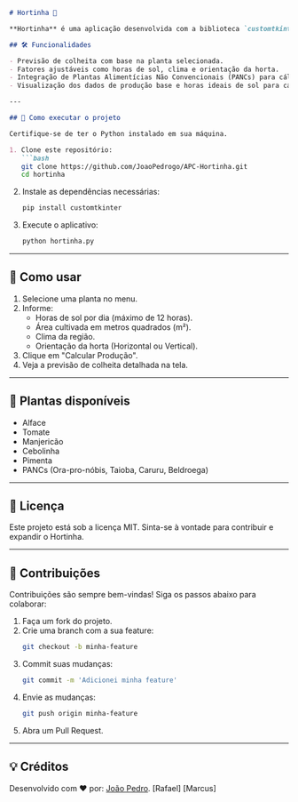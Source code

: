 
```markdown
# Hortinha 🌱

**Hortinha** é uma aplicação desenvolvida com a biblioteca `customtkinter` para auxiliar pequenos agricultores e entusiastas de jardinagem a estimarem a produção agrícola com base em dados científicos, considerando fatores como horas de sol, área cultivada, clima e orientação da plantação.

## 🛠️ Funcionalidades

- Previsão de colheita com base na planta selecionada.
- Fatores ajustáveis como horas de sol, clima e orientação da horta.
- Integração de Plantas Alimentícias Não Convencionais (PANCs) para cálculos de produção.
- Visualização dos dados de produção base e horas ideais de sol para cada planta.

---

## 🔧 Como executar o projeto

Certifique-se de ter o Python instalado em sua máquina.

1. Clone este repositório:
   ```bash
   git clone https://github.com/JoaoPedrogo/APC-Hortinha.git
   cd hortinha
   ```

2. Instale as dependências necessárias:
   ```bash
   pip install customtkinter
   ```

3. Execute o aplicativo:
   ```bash
   python hortinha.py
   ```

---

## 📝 Como usar

1. Selecione uma planta no menu.
2. Informe:
   - Horas de sol por dia (máximo de 12 horas).
   - Área cultivada em metros quadrados (m²).
   - Clima da região.
   - Orientação da horta (Horizontal ou Vertical).
3. Clique em "Calcular Produção".
4. Veja a previsão de colheita detalhada na tela.

---

## 🌿 Plantas disponíveis

- Alface
- Tomate
- Manjericão
- Cebolinha
- Pimenta
- PANCs (Ora-pro-nóbis, Taioba, Caruru, Beldroega)

---

## 📜 Licença

Este projeto está sob a licença MIT. Sinta-se à vontade para contribuir e expandir o Hortinha.

---

## 🤝 Contribuições

Contribuições são sempre bem-vindas! Siga os passos abaixo para colaborar:

1. Faça um fork do projeto.
2. Crie uma branch com a sua feature:
   ```bash
   git checkout -b minha-feature
   ```
3. Commit suas mudanças:
   ```bash
   git commit -m 'Adicionei minha feature'
   ```
4. Envie as mudanças:
   ```bash
   git push origin minha-feature
   ```
5. Abra um Pull Request.

---

## 💡 Créditos

Desenvolvido com ❤️ por: 
[João Pedro](https://github.com/JoaoPedrogo).
[Rafael]
[Marcus]



```